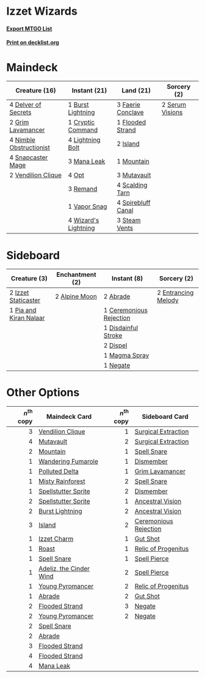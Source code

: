 # Izzet Wizards

#### [Export MTGO List](../collection/Izzet%20Wizards/Izzet%20Wizards.txt)
#### [Print on decklist.org](http://decklist.org/?deckmain=1%09Burst%20Lightning%0A1%09Cryptic%20Command%0A4%09Delver%20of%20Secrets%0A3%09Faerie%20Conclave%0A1%09Flooded%20Strand%0A2%09Grim%20Lavamancer%0A2%09Island%0A4%09Lightning%20Bolt%0A3%09Mana%20Leak%0A1%09Mountain%0A3%09Mutavault%0A4%09Nimble%20Obstructionist%0A4%09Opt%0A3%09Remand%0A4%09Scalding%20Tarn%0A2%09Serum%20Visions%0A4%09Snapcaster%20Mage%0A4%09Spirebluff%20Canal%0A3%09Steam%20Vents%0A1%09Vapor%20Snag%0A2%09Vendilion%20Clique%0A4%09Wizard's%20Lightning&deckside=2%09Abrade%0A2%09Alpine%20Moon%0A1%09Ceremonious%20Rejection%0A1%09Disdainful%20Stroke%0A2%09Dispel%0A2%09Entrancing%20Melody%0A2%09Izzet%20Staticaster%0A1%09Magma%20Spray%0A1%09Negate%0A1%09Pia%20and%20Kiran%20Nalaar)
# Maindeck

|                                          Creature (16)                                           |                                         Instant (21)                                          |                                          Land (21)                                          |                                       Sorcery (2)                                        |
|--------------------------------------------------------------------------------------------------|-----------------------------------------------------------------------------------------------|---------------------------------------------------------------------------------------------|------------------------------------------------------------------------------------------|
|4 [Delver of Secrets](http://gatherer.wizards.com/Pages/Card/Details.aspx?multiverseid=439326)    |1 [Burst Lightning](http://gatherer.wizards.com/Pages/Card/Details.aspx?multiverseid=397662)   |3 [Faerie Conclave](http://gatherer.wizards.com/Pages/Card/Details.aspx?multiverseid=430467) |2 [Serum Visions](http://gatherer.wizards.com/Pages/Card/Details.aspx?multiverseid=425874)|
|2 [Grim Lavamancer](http://gatherer.wizards.com/Pages/Card/Details.aspx?multiverseid=234706)      |1 [Cryptic Command](http://gatherer.wizards.com/Pages/Card/Details.aspx?multiverseid=370439)   |1 [Flooded Strand](http://gatherer.wizards.com/Pages/Card/Details.aspx?multiverseid=405098)  |                                                                                          |
|4 [Nimble Obstructionist](http://gatherer.wizards.com/Pages/Card/Details.aspx?multiverseid=430729)|4 [Lightning Bolt](http://gatherer.wizards.com/Pages/Card/Details.aspx?multiverseid=234704)    |2 [Island](http://gatherer.wizards.com/Pages/Card/Details.aspx?multiverseid=439602)          |                                                                                          |
|4 [Snapcaster Mage](http://gatherer.wizards.com/Pages/Card/Details.aspx?multiverseid=425875)      |3 [Mana Leak](http://gatherer.wizards.com/Pages/Card/Details.aspx?multiverseid=397773)         |1 [Mountain](http://gatherer.wizards.com/Pages/Card/Details.aspx?multiverseid=439604)        |                                                                                          |
|2 [Vendilion Clique](http://gatherer.wizards.com/Pages/Card/Details.aspx?multiverseid=370390)     |4 [Opt](http://gatherer.wizards.com/Pages/Card/Details.aspx?multiverseid=435217)               |3 [Mutavault](http://gatherer.wizards.com/Pages/Card/Details.aspx?multiverseid=152724)       |                                                                                          |
|                                                                                                  |3 [Remand](http://gatherer.wizards.com/Pages/Card/Details.aspx?multiverseid=397881)            |4 [Scalding Tarn](http://gatherer.wizards.com/Pages/Card/Details.aspx?multiverseid=426069)   |                                                                                          |
|                                                                                                  |1 [Vapor Snag](http://gatherer.wizards.com/Pages/Card/Details.aspx?multiverseid=397738)        |4 [Spirebluff Canal](http://gatherer.wizards.com/Pages/Card/Details.aspx?multiverseid=417822)|                                                                                          |
|                                                                                                  |4 [Wizard's Lightning](http://gatherer.wizards.com/Pages/Card/Details.aspx?multiverseid=443040)|3 [Steam Vents](http://gatherer.wizards.com/Pages/Card/Details.aspx?multiverseid=405109)     |                                                                                          |


# Sideboard

|                                          Creature (3)                                           |                                    Enchantment (2)                                     |                                           Instant (8)                                            |                                         Sorcery (2)                                          |
|-------------------------------------------------------------------------------------------------|----------------------------------------------------------------------------------------|--------------------------------------------------------------------------------------------------|----------------------------------------------------------------------------------------------|
|2 [Izzet Staticaster](http://gatherer.wizards.com/Pages/Card/Details.aspx?multiverseid=253638)   |2 [Alpine Moon](http://gatherer.wizards.com/Pages/Card/Details.aspx?multiverseid=447264)|2 [Abrade](http://gatherer.wizards.com/Pages/Card/Details.aspx?multiverseid=430772)               |2 [Entrancing Melody](http://gatherer.wizards.com/Pages/Card/Details.aspx?multiverseid=435207)|
|1 [Pia and Kiran Nalaar](http://gatherer.wizards.com/Pages/Card/Details.aspx?multiverseid=442783)|                                                                                        |1 [Ceremonious Rejection](http://gatherer.wizards.com/Pages/Card/Details.aspx?multiverseid=417613)|                                                                                              |
|                                                                                                 |                                                                                        |1 [Disdainful Stroke](http://gatherer.wizards.com/Pages/Card/Details.aspx?multiverseid=446776)    |                                                                                              |
|                                                                                                 |                                                                                        |2 [Dispel](http://gatherer.wizards.com/Pages/Card/Details.aspx?multiverseid=201562)               |                                                                                              |
|                                                                                                 |                                                                                        |1 [Magma Spray](http://gatherer.wizards.com/Pages/Card/Details.aspx?multiverseid=338470)          |                                                                                              |
|                                                                                                 |                                                                                        |1 [Negate](http://gatherer.wizards.com/Pages/Card/Details.aspx?multiverseid=447135)               |                                                                                              |


# Other Options

|*n*<sup>th</sup> copy|                                          Maindeck Card                                           |*n*<sup>th</sup> copy|                                         Sideboard Card                                         |
|--------------------:|--------------------------------------------------------------------------------------------------|--------------------:|------------------------------------------------------------------------------------------------|
|                    3|[Vendilion Clique](http://gatherer.wizards.com/Pages/Card/Details.aspx?multiverseid=370390)       |                    1|[Surgical Extraction](http://gatherer.wizards.com/Pages/Card/Details.aspx?multiverseid=397706)  |
|                    4|[Mutavault](http://gatherer.wizards.com/Pages/Card/Details.aspx?multiverseid=152724)              |                    2|[Surgical Extraction](http://gatherer.wizards.com/Pages/Card/Details.aspx?multiverseid=397706)  |
|                    2|[Mountain](http://gatherer.wizards.com/Pages/Card/Details.aspx?multiverseid=439604)               |                    1|[Spell Snare](http://gatherer.wizards.com/Pages/Card/Details.aspx?multiverseid=370447)          |
|                    1|[Wandering Fumarole](http://gatherer.wizards.com/Pages/Card/Details.aspx?multiverseid=407692)     |                    1|[Dismember](http://gatherer.wizards.com/Pages/Card/Details.aspx?multiverseid=397830)            |
|                    1|[Polluted Delta](http://gatherer.wizards.com/Pages/Card/Details.aspx?multiverseid=405104)         |                    1|[Grim Lavamancer](http://gatherer.wizards.com/Pages/Card/Details.aspx?multiverseid=234706)      |
|                    1|[Misty Rainforest](http://gatherer.wizards.com/Pages/Card/Details.aspx?multiverseid=426065)       |                    2|[Spell Snare](http://gatherer.wizards.com/Pages/Card/Details.aspx?multiverseid=370447)          |
|                    1|[Spellstutter Sprite](http://gatherer.wizards.com/Pages/Card/Details.aspx?multiverseid=370380)    |                    2|[Dismember](http://gatherer.wizards.com/Pages/Card/Details.aspx?multiverseid=397830)            |
|                    2|[Spellstutter Sprite](http://gatherer.wizards.com/Pages/Card/Details.aspx?multiverseid=370380)    |                    1|[Ancestral Vision](http://gatherer.wizards.com/Pages/Card/Details.aspx?multiverseid=438608)     |
|                    2|[Burst Lightning](http://gatherer.wizards.com/Pages/Card/Details.aspx?multiverseid=397662)        |                    2|[Ancestral Vision](http://gatherer.wizards.com/Pages/Card/Details.aspx?multiverseid=438608)     |
|                    3|[Island](http://gatherer.wizards.com/Pages/Card/Details.aspx?multiverseid=439602)                 |                    2|[Ceremonious Rejection](http://gatherer.wizards.com/Pages/Card/Details.aspx?multiverseid=417613)|
|                    1|[Izzet Charm](http://gatherer.wizards.com/Pages/Card/Details.aspx?multiverseid=425996)            |                    1|[Gut Shot](http://gatherer.wizards.com/Pages/Card/Details.aspx?multiverseid=397673)             |
|                    1|[Roast](http://gatherer.wizards.com/Pages/Card/Details.aspx?multiverseid=394667)                  |                    1|[Relic of Progenitus](http://gatherer.wizards.com/Pages/Card/Details.aspx?multiverseid=205326)  |
|                    1|[Spell Snare](http://gatherer.wizards.com/Pages/Card/Details.aspx?multiverseid=370447)            |                    1|[Spell Pierce](http://gatherer.wizards.com/Pages/Card/Details.aspx?multiverseid=425876)         |
|                    1|[Adeliz, the Cinder Wind](http://gatherer.wizards.com/Pages/Card/Details.aspx?multiverseid=443078)|                    2|[Spell Pierce](http://gatherer.wizards.com/Pages/Card/Details.aspx?multiverseid=425876)         |
|                    1|[Young Pyromancer](http://gatherer.wizards.com/Pages/Card/Details.aspx?multiverseid=413697)       |                    2|[Relic of Progenitus](http://gatherer.wizards.com/Pages/Card/Details.aspx?multiverseid=205326)  |
|                    1|[Abrade](http://gatherer.wizards.com/Pages/Card/Details.aspx?multiverseid=430772)                 |                    2|[Gut Shot](http://gatherer.wizards.com/Pages/Card/Details.aspx?multiverseid=397673)             |
|                    2|[Flooded Strand](http://gatherer.wizards.com/Pages/Card/Details.aspx?multiverseid=405098)         |                    3|[Negate](http://gatherer.wizards.com/Pages/Card/Details.aspx?multiverseid=447135)               |
|                    2|[Young Pyromancer](http://gatherer.wizards.com/Pages/Card/Details.aspx?multiverseid=413697)       |                    2|[Negate](http://gatherer.wizards.com/Pages/Card/Details.aspx?multiverseid=447135)               |
|                    2|[Spell Snare](http://gatherer.wizards.com/Pages/Card/Details.aspx?multiverseid=370447)            |                     |                                                                                                |
|                    2|[Abrade](http://gatherer.wizards.com/Pages/Card/Details.aspx?multiverseid=430772)                 |                     |                                                                                                |
|                    3|[Flooded Strand](http://gatherer.wizards.com/Pages/Card/Details.aspx?multiverseid=405098)         |                     |                                                                                                |
|                    4|[Flooded Strand](http://gatherer.wizards.com/Pages/Card/Details.aspx?multiverseid=405098)         |                     |                                                                                                |
|                    4|[Mana Leak](http://gatherer.wizards.com/Pages/Card/Details.aspx?multiverseid=397773)              |                     |                                                                                                |

